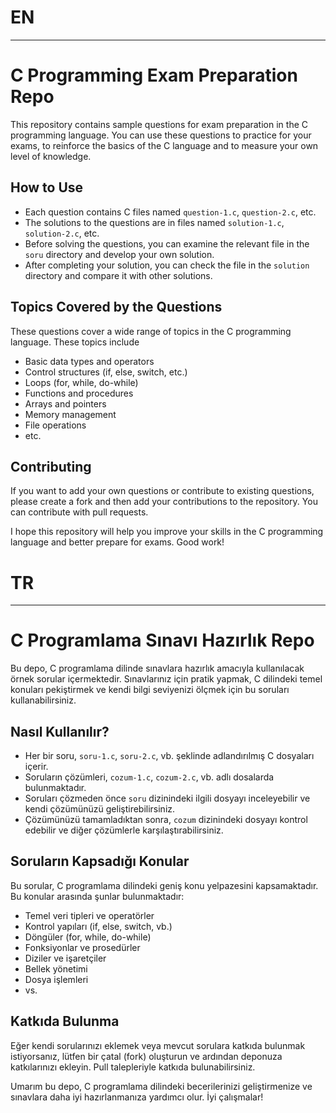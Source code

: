 # EN
-----
# C Programming Exam Preparation Repo 

This repository contains sample questions for exam preparation in the C programming language. You can use these questions to practice for your exams, to reinforce the basics of the C language and to measure your own level of knowledge.

## How to Use 

- Each question contains C files named `question-1.c`, `question-2.c`, etc.
- The solutions to the questions are in files named `solution-1.c`, `solution-2.c`, etc.
- Before solving the questions, you can examine the relevant file in the `soru` directory and develop your own solution.
- After completing your solution, you can check the file in the `solution` directory and compare it with other solutions.

## Topics Covered by the Questions

These questions cover a wide range of topics in the C programming language. These topics include

- Basic data types and operators
- Control structures (if, else, switch, etc.)
- Loops (for, while, do-while)
- Functions and procedures
- Arrays and pointers
- Memory management
- File operations
- etc.

## Contributing

If you want to add your own questions or contribute to existing questions, please create a fork and then add your contributions to the repository. You can contribute with pull requests.

I hope this repository will help you improve your skills in the C programming language and better prepare for exams. Good work!


# TR 
-----
# C Programlama Sınavı Hazırlık Repo

Bu depo, C programlama dilinde sınavlara hazırlık amacıyla kullanılacak örnek sorular içermektedir. Sınavlarınız için pratik yapmak, C dilindeki temel konuları pekiştirmek ve kendi bilgi seviyenizi ölçmek için bu soruları kullanabilirsiniz.

## Nasıl Kullanılır?

- Her bir soru, `soru-1.c`, `soru-2.c`, vb. şeklinde adlandırılmış C dosyaları içerir.
- Soruların çözümleri, `cozum-1.c`, `cozum-2.c`, vb. adlı dosalarda bulunmaktadır.
- Soruları çözmeden önce `soru` dizinindeki ilgili dosyayı inceleyebilir ve kendi çözümünüzü geliştirebilirsiniz.
- Çözümünüzü tamamladıktan sonra, `cozum` dizinindeki dosyayı kontrol edebilir ve diğer çözümlerle karşılaştırabilirsiniz.

## Soruların Kapsadığı Konular

Bu sorular, C programlama dilindeki geniş konu yelpazesini kapsamaktadır. Bu konular arasında şunlar bulunmaktadır:

- Temel veri tipleri ve operatörler
- Kontrol yapıları (if, else, switch, vb.)
- Döngüler (for, while, do-while)
- Fonksiyonlar ve prosedürler
- Diziler ve işaretçiler
- Bellek yönetimi
- Dosya işlemleri
- vs.

## Katkıda Bulunma

Eğer kendi sorularınızı eklemek veya mevcut sorulara katkıda bulunmak istiyorsanız, lütfen bir çatal (fork) oluşturun ve ardından deponuza katkılarınızı ekleyin. Pull talepleriyle katkıda bulunabilirsiniz.

Umarım bu depo, C programlama dilindeki becerilerinizi geliştirmenize ve sınavlara daha iyi hazırlanmanıza yardımcı olur. İyi çalışmalar!

